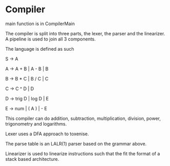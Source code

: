 # Compiler

main function is in CompilerMain

The compiler is split into three parts, the lexer, the parser and the linearizer. A pipeline is used to join all 3 components.

The language is defined as such

S -> A

A -> A + B | A - B | B

B -> B * C | B / C | C

C -> C ^ D | D

D -> trig D | log D | E

E -> num  | ( A ) | - E


This compiler can do addition, subtraction, multiplication, division, power, trigonometry and logarithms.

Lexer uses a DFA approach to toxenise.

The parse table is an LALR(1) parser based on the grammar above.

Linearizer is used to linearize instructions such that the fit the format of a stack based architecture.
